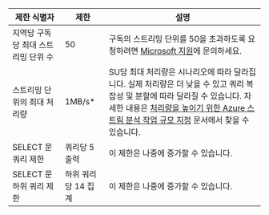 
| 제한 식별자 | 제한 | 설명 |
|----------------- | ------------|--------- |
| 지역당 구독당 최대 스트리밍 단위 수 | 50 | 구독의 스트리밍 단위를 50을 초과하도록 요청하려면 [Microsoft 지원](https://support.microsoft.com/ko-kr)에 문의하세요. |
| 스트리밍 단위의 최대 처리량 | 1MB/s* | SU당 최대 처리량은 시나리오에 따라 달라집니다. 실제 처리량은 더 낮을 수 있고 쿼리 복잡성 및 분할에 따라 달라질 수 있습니다. 자세한 내용은 [처리량을 높이기 위한 Azure 스트림 분석 작업 규모 지정](../articles/stream-analytics/stream-analytics-scale-jobs.md) 문서에서 찾을 수 있습니다. |
| SELECT 문 쿼리 제한 | 쿼리당 5 출력 | 이 제한은 나중에 증가할 수 있습니다. |
| SELECT 문 하위 쿼리 제한 | 하위 쿼리당 14 집계 | 이 제한은 나중에 증가할 수 있습니다. |

<!---HONumber=July15_HO4-->